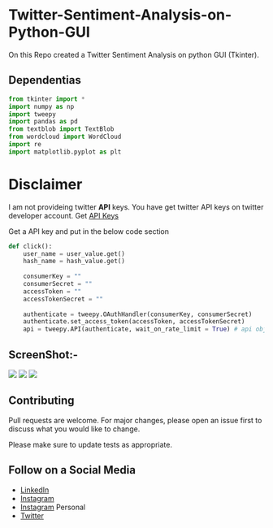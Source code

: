 # Twitter-Sentiment-Analysis-on-Python-GUI
On this Repo created a Twitter Sentiment Analysis on python GUI (Tkinter).

## Dependentias
```python
from tkinter import *
import numpy as np
import tweepy 
import pandas as pd
from textblob import TextBlob
from wordcloud import WordCloud
import re 
import matplotlib.pyplot as plt

```

# Disclaimer
I am not provideing twitter **API** keys. You have get twitter API keys on twitter developer account. Get [API Keys](https://developer.twitter.com/)

Get a API key and put in the below code section

```python
def click():  
    user_name = user_value.get()
    hash_name = hash_value.get()
    
    consumerKey = ""
    consumerSecret = ""
    accessToken = ""
    accessTokenSecret = ""
    
    authenticate = tweepy.OAuthHandler(consumerKey, consumerSecret)
    authenticate.set_access_token(accessToken, accessTokenSecret)
    api = tweepy.API(authenticate, wait_on_rate_limit = True) # api object
```
    
    

## ScreenShot:-

<img src="https://github.com/yogeshnile/Twitter-Sentiment-Analysis-on-Python-GUI/blob/master/Images/3.png"/> 

<img src="https://github.com/yogeshnile/Twitter-Sentiment-Analysis-on-Python-GUI/blob/master/Images/1.png"/> 

<img src="https://github.com/yogeshnile/Twitter-Sentiment-Analysis-on-Python-GUI/blob/master/Images/2.png"/> 

## Contributing
Pull requests are welcome. For major changes, please open an issue first to discuss what you would like to change.

Please make sure to update tests as appropriate.

## Follow on a Social Media
- [LinkedIn](https://bit.ly/2Ky3ho6)
- [Instagram](https://bit.ly/3b9Qeo4)
- [Instagram](https://bit.ly/32SXHV0) Personal
- [Twitter](https://bit.ly/3dbLJLC)
